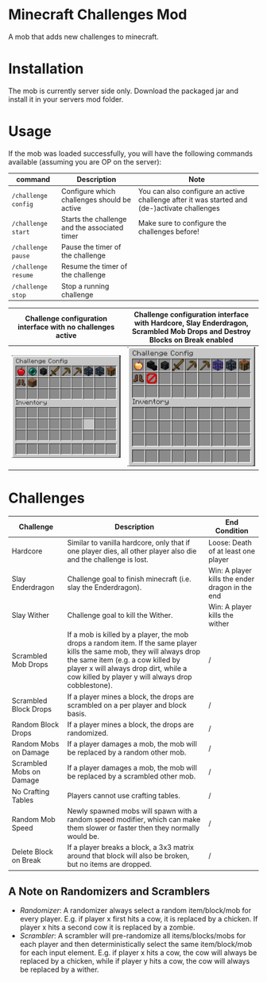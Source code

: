 # Minecraft Challenges Mod

A mob that adds new challenges to minecraft.

# Installation

The mob is currently server side only. Download the packaged jar and install it in your servers mod folder.

# Usage

If the mob was loaded successfully, you will have the following commands available (assuming you are OP on the server):

| command             | Description                                   | Note                                                                                         |
|---------------------|-----------------------------------------------|----------------------------------------------------------------------------------------------|
| `/challenge config` | Configure which challenges should be active   | You can also configure an active challenge after it was started and (de-)activate challenges |
| `/challenge start`  | Starts the challenge and the associated timer | Make sure to configure the challenges before!                                                |
| `/challenge pause`  | Pause the timer of the challenge              |                                                                                              |
| `/challenge resume` | Resume the timer of the challenge             |                                                                                              |
| `/challenge stop`   | Stop a running challenge                      |                                                                                              |

| Challenge configuration interface with no challenges active | Challenge configuration interface with Hardcore, Slay Enderdragon, Scrambled Mob Drops and Destroy Blocks on Break enabled |
| --- | --- |
| ![](docs/assets/challenge_config_nothing_configured.png) | ![](docs/assets/challenge_config_challenges_configured.png) | 

# Challenges


| Challenge                | Description                                                                                                                                                                                                                                                  | End Condition                                   |
|--------------------------|--------------------------------------------------------------------------------------------------------------------------------------------------------------------------------------------------------------------------------------------------------------|-------------------------------------------------|
| Hardcore                 | Similar to vanilla hardcore, only that if one player dies, all other player also die and the challenge is lost.                                                                                                                                              | Loose: Death of at least one player             |
| Slay Enderdragon         | Challenge goal to finish minecraft (i.e. slay the Enderdragon).                                                                                                                                                                                              | Win: A player kills the ender dragon in the end |
| Slay Wither              | Challenge goal to kill the Wither.                                                                                                                                                                                                                           | Win: A player kills the wither                  |
| Scrambled Mob Drops      | If a mob is killed by a player, the mob drops a random item.  If the same player kills the same mob, they will always drop the same item (e.g. a cow killed by player x will always drop dirt, while a cow killed by player y will always drop cobblestone). | /                                               |
| Scrambled Block Drops    | If a player mines a block, the drops are scrambled on a per player and block basis.                                                                                                                                                                          | /                                               |
| Random Block Drops       | If a player mines a block, the drops are randomized.                                                                                                                                                                                                         | /                                               |
| Random Mobs on Damage    | If a player damages a mob, the mob will be replaced by a random other mob.                                                                                                                                                                                   | /                                               |
| Scrambled Mobs on Damage | If a player damages a mob, the mob will be replaced by a scrambled other mob.                                                                                                                                                                                | /                                               |
| No Crafting Tables       | Players cannot use crafting tables.                                                                                                                                                                                                                          | /                                               |
| Random Mob Speed         | Newly spawned mobs will spawn with a random speed modifier, which can make them slower or faster then they normally would be.                                                                                                                                | /                                               |
| Delete Block on Break    | If a player breaks a block, a 3x3 matrix around that block will also be broken, but no items are dropped.                                                                                                                                                    | /                                               |

## A Note on Randomizers and Scramblers

* *Randomizer*: A randomizer always select a random item/block/mob for every player. E.g. if player x first hits a cow, it is replaced by a chicken. If player x hits a second cow it is replaced by a zombie.
* *Scrambler*: A scrambler will pre-randomize all items/blocks/mobs for each player and then deterministically select the same item/block/mob for each input element. E.g. if player x hits a cow, the cow will always be replaced by a chicken, while if player y hits a cow, the cow will always be replaced by a wither.


